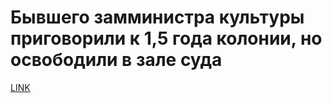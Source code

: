 # Бывшего замминистра культуры приговорили к 1,5 года колонии, но освободили в зале суда



[LINK](https://varlamov.ru/2597506.html)